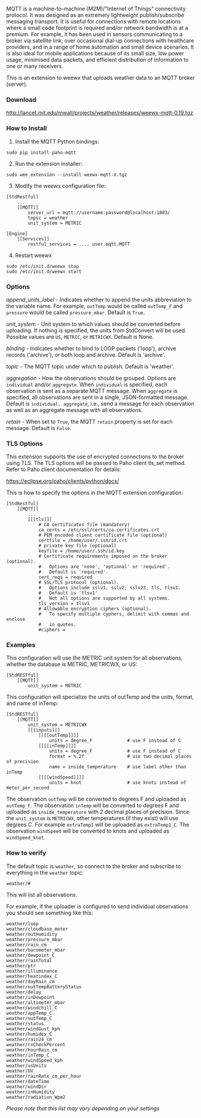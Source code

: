 MQTT is a machine-to-machine (M2M)/"Internet of Things" connectivity protocol. It was designed as an extremely lightweight publish/subscribe messaging transport. It is useful for connections with remote locations where a small code footprint is required and/or network bandwidth is at a premium. For example, it has been used in sensors communicating to a broker via satellite link, over occasional dial-up connections with healthcare providers, and in a range of home automation and small device scenarios. It is also ideal for mobile applications because of its small size, low power usage, minimised data packets, and efficient distribution of information to one or many receivers.

This is an extension to weewx that uploads weather data to an MQTT broker (server).

### Download

http://lancet.mit.edu/mwall/projects/weather/releases/weewx-mqtt-0.19.tgz


### How to Install

1.  Install the MQTT Python bindings:

```
sudo pip install paho-mqtt
```

2.  Run the extension installer:

```
sudo wee_extension --install weewx-mqtt-X.tgz
```

3.  Modify the weewx configuration file: 

```
[StdRestful]
    ...
    [[MQTT]]
        server_url = mqtt://username:password@localhost:1883/
        topic = weather
        unit_system = METRIC
```
```
[Engine]
    [[Services]]
        restful_services = ..., user.mqtt.MQTT
```

4.  Restart weewx

```
sudo /etc/init.d/weewx stop
sudo /etc/init.d/weewx start
```

### Options

_append_units_label_ - Indicates whether to append the units abbreviation to the variable name.  For example, `outTemp` would be called `outTemp_F` and `pressure` would be called `pressure_mbar`.  Default is `True`.

_unit_system_ - Unit system to which values should be converted before uploading.  If nothing is specified, the units from StdConvert will be used.  Possible values are `US`, `METRIC`, or `METRICWX`.  Default is None.

_binding_ - Indicates whether to bind to LOOP packets ('loop'), archive records ('archive'), or both loop and archive.  Default is 'archive'.

_topic_ - The MQTT topic under which to publish.  Default is 'weather'.

_aggregation_ - How the observations should be grouped.  Options are `individual` and/or `aggregate`.  When `individual` is specified, each observation is sent as a separate MQTT message.  When `aggregate` is specified, all observations are sent in a single, JSON-formatted message.  Default is `individual, aggregate`, i.e., send a message for each observation as well as an aggregate message with all observations.

_retain_ - When set to `True`, the MQTT `retain` property is set for each message.  Default is `False`.


### TLS Options

This extension supports the use of encrypted connections to the broker using TLS.  The TLS options will be passed to Paho client tls_set method.  Refer to Paho client documentation for details:

https://eclipse.org/paho/clients/python/docs/

This is how to specify the options in the MQTT extension configuration:
```
[StdRestful]
    [[MQTT]]
        ...
        [[[tls]]]
            # CA certificates file (mandatory)
            ca_certs = /etc/ssl/certs/ca-certificates.crt
            # PEM encoded client certificate file (optional)
            certfile = /home/user/.ssh/id.crt
            # private key file (optional)
            keyfile = /home/user/.ssh/id.key
            # Certificate requirements imposed on the broker (optional).
            #   Options are 'none', 'optional' or 'required'.
            #   Default is 'required'.
            cert_reqs = required
            # SSL/TLS protocol (optional).
            #   Options include sslv1, sslv2, sslv23, tls, tlsv1.
            #   Default is 'tlsv1'
            #   Not all options are supported by all systems.
            tls_version = tlsv1
            # Allowable encryption ciphers (optional).
            #   To specify multiple cyphers, delimit with commas and enclose
            #   in quotes.
            #ciphers =
```


### Examples

This configuration will use the METRIC unit system for all observations, whether the database is METRIC, METRICWX, or US:

```
[StdRESTful]
    [[MQTT]]
        unit_system = METRIC
```

This configuration will specialize the units of outTemp and the units, format, and name of inTemp:

```
[StdRESTful]
    [[MQTT]]
        unit_system = METRICWX
        [[[inputs]]]
            [[[[outTemp]]]]
                units = degree_F             # use F instead of C
            [[[[inTemp]]]]
                units = degree_F             # use F instead of C
                format = %.2f                # use two decimal places of precision
                name = inside_temperature    # use label other than inTemp
            [[[[windSpeed]]]]
                units = knot                 # use knots instead of meter_per_second
```

The observation `outTemp` will be converted to degrees F and uploaded as `outTemp_F`.  The observation `inTemp` will be converted to degrees F and uploaded as `inside_temperature` with 2 decimal places of precision.  Since the `unit_system` is `METRICWX`, other temperatures (if they exist) will use degrees C.  For example `extraTemp1` will be uploaded as `extraTemp1_C`.  The observation `windSpeed` will be converted to knots and uploaded as `windSpeed_knot`.


### How to verify

The default topic is `weather`, so connect to the broker and subscribe to everything in the `weather` topic:

```
weather/#
```

This will list all observations.

For example, if the uploader is configured to send individual observations you should see something like this:

```
weather/loop
weather/cloudbase_meter
weather/outHumidity
weather/pressure_mbar
weather/rain_cm
weather/barometer_mbar
weather/dewpoint_C
weather/rainTotal
weather/ptr
weather/illuminance
weather/heatindex_C
weather/dayRain_cm
weather/outTempBatteryStatus
weather/delay
weather/inDewpoint
weather/altimeter_mbar
weather/windchill_C
weather/appTemp_C
weather/outTemp_C
weather/status
weather/windGust_kph
weather/humidex_C
weather/rain24_cm
weather/rxCheckPercent
weather/hourRain_cm
weather/inTemp_C
weather/windSpeed_kph
weather/usUnits
weather/UV
weather/rainRate_cm_per_hour
weather/dateTime
weather/windDir
weather/inHumidity
weather/radiation_Wpm2
```
_Please note that this list may vary depending on your settings_

